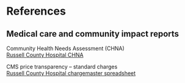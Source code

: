 # References  

## Medical care and community impact reports  
Community Health Needs Assessment (CHNA)  
[Russell County Hospital CHNA](https://www.balladhealth.org/sites/balladhealth/files/documents/RCMC_Community_Health_Needs_Assessment_2018.pdf)  

CMS price transparency – standard charges  
[Russell County Hospital chargemaster spreadsheet](https://www.balladhealth.org/sites/balladhealth/files/documents/Russell-County-Hospital-chargemaster-2018.xlsx)  